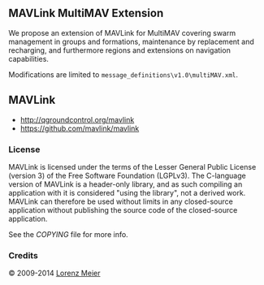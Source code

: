 ## MAVLink MultiMAV Extension ##

We propose an extension of MAVLink for MultiMAV covering swarm management in groups and formations, maintenance by replacement and recharging, and furthermore regions and extensions on navigation capabilities.

Modifications are limited to `message_definitions\v1.0\multiMAV.xml`.
## MAVLink ##

* http://qgroundcontrol.org/mavlink
* https://github.com/mavlink/mavlink

### License ###

MAVLink is licensed under the terms of the Lesser General Public License (version 3) of the Free Software Foundation (LGPLv3). The C-language version of MAVLink is a header-only library, and as such compiling an application with it is considered "using the library", not a derived work. MAVLink can therefore be used without limits in any closed-source application without publishing the source code of the closed-source application.

See the *COPYING* file for more info.

### Credits ###

&copy; 2009-2014 [Lorenz Meier](mailto:mail@qgroundcontrol.org)

